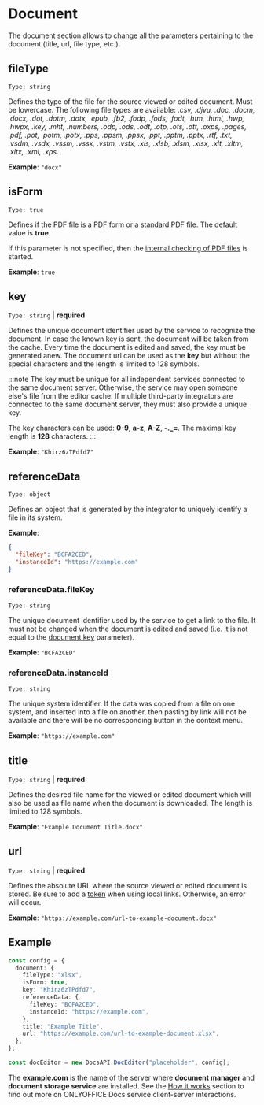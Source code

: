 # Document

The document section allows to change all the parameters pertaining to the document (title, url, file type, etc.).

## fileType

`Type: string`

Defines the type of the file for the source viewed or edited document. Must be lowercase. The following file types are available: *.csv, .djvu, .doc, .docm, .docx, .dot, .dotm, .dotx, .epub, .fb2, .fodp, .fods, .fodt, .htm, .html, .hwp, .hwpx, .key, .mht, .numbers, .odp, .ods, .odt, .otp, .ots, .ott, .oxps, .pages, .pdf, .pot, .potm, .potx, .pps, .ppsm, .ppsx, .ppt, .pptm, .pptx, .rtf, .txt, .vsdm, .vsdx, .vssm, .vssx, .vstm, .vstx, .xls, .xlsb, .xlsm, .xlsx, .xlt, .xltm, .xltx, .xml, .xps*.

**Example**: `"docx"`

## isForm

`Type: true`

Defines if the PDF file is a PDF form or a standard PDF file. The default value is **true**.

If this parameter is not specified, then the [internal checking of PDF files](../../../get-started/how-it-works/checking-pdf-forms.md) is started.

**Example**: `true`

## key

`Type: string` | **required**

Defines the unique document identifier used by the service to recognize the document. In case the known key is sent, the document will be taken from the cache. Every time the document is edited and saved, the key must be generated anew. The document url can be used as the **key** but without the special characters and the length is limited to 128 symbols.

:::note
The key must be unique for all independent services connected to the same document server. Otherwise, the service may open someone else's file from the editor cache. If multiple third-party integrators are connected to the same document server, they must also provide a unique key.
 
The key characters can be used: **0-9**, **a-z**, **A-Z**, **-.\_=**. The maximal key length is **128** characters.
:::

**Example**: `"Khirz6zTPdfd7"`

## referenceData

`Type: object`

Defines an object that is generated by the integrator to uniquely identify a file in its system.

**Example**:

``` json
{
  "fileKey": "BCFA2CED",
  "instanceId": "https://example.com"
}
```

### referenceData.fileKey

`Type: string`

The unique document identifier used by the service to get a link to the file. It must not be changed when the document is edited and saved (i.e. it is not equal to the [document.key](#key) parameter).

**Example**: `"BCFA2CED"`

### referenceData.instanceId

`Type: string`

The unique system identifier. If the data was copied from a file on one system, and inserted into a file on another, then pasting by link will not be available and there will be no corresponding button in the context menu.

**Example**: `"https://example.com"`

## title

`Type: string` | **required**

Defines the desired file name for the viewed or edited document which will also be used as file name when the document is downloaded. The length is limited to 128 symbols.

**Example**: `"Example Document Title.docx"`

## url

`Type: string` | **required**

Defines the absolute URL where the source viewed or edited document is stored. Be sure to add a [token](../../../get-started/how-it-works/security.md) when using local links. Otherwise, an error will occur.

**Example**: `"https://example.com/url-to-example-document.docx"`

## Example

``` ts
const config = {
  document: {
    fileType: "xlsx",
    isForm: true,
    key: "Khirz6zTPdfd7",
    referenceData: {
      fileKey: "BCFA2CED",
      instanceId: "https://example.com",
    },
    title: "Example Title",
    url: "https://example.com/url-to-example-document.xlsx",
  },
};

const docEditor = new DocsAPI.DocEditor("placeholder", config);
```

The **example.com** is the name of the server where **document manager** and **document storage service** are installed. See the [How it works](../../../get-started/how-it-works/how-it-works.md) section to find out more on ONLYOFFICE Docs service client-server interactions.
